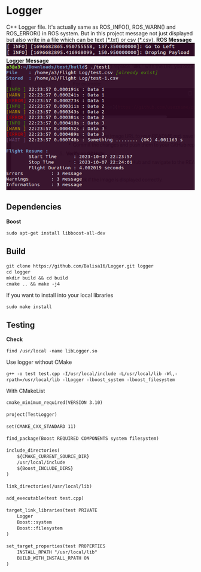 # Logger

C++ Logger file. It's actually same as ROS_INFO(), ROS_WARN() and ROS_ERROR() in ROS system. But in this project message not just displayed but also write in a file which can be text (\*.txt) or csv (\*.csv).
**ROS Message**
![ROS INFO](images/ROS_INFO_example.png)
**Logger Message**
![Logger Test](images/logger_test.png)
</br>

## Dependencies
**Boost**
```
sudo apt-get install libboost-all-dev
```
## Build
```
git clone https://github.com/Balisa16/Logger.git logger
cd logger
mkdir build && cd build
cmake .. && make -j4
```
If you want to install into your local libraries
```
sudo make install
```

## Testing
**Check**
```
find /usr/local -name libLogger.so
```

Use logger without CMake
```
g++ -o test test.cpp -I/usr/local/include -L/usr/local/lib -Wl,-rpath=/usr/local/lib -lLogger -lboost_system -lboost_filesystem
```
With CMakeList
```
cmake_minimum_required(VERSION 3.10)

project(TestLogger)

set(CMAKE_CXX_STANDARD 11)

find_package(Boost REQUIRED COMPONENTS system filesystem)

include_directories(
    ${CMAKE_CURRENT_SOURCE_DIR}
    /usr/local/include
    ${Boost_INCLUDE_DIRS}
)

link_directories(/usr/local/lib)

add_executable(test test.cpp)

target_link_libraries(test PRIVATE 
    Logger
    Boost::system
    Boost::filesystem
)

set_target_properties(test PROPERTIES 
    INSTALL_RPATH "/usr/local/lib"
    BUILD_WITH_INSTALL_RPATH ON
)

```